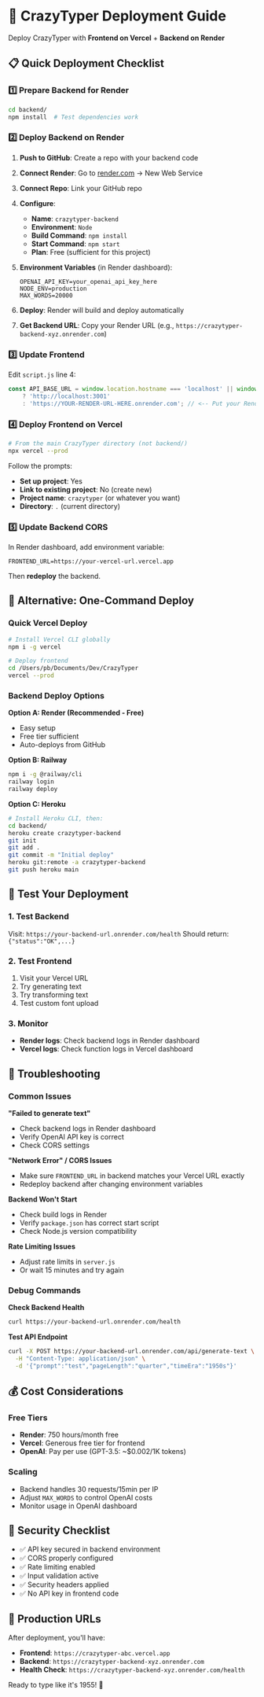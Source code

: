 # 🚀 CrazyTyper Deployment Guide

Deploy CrazyTyper with **Frontend on Vercel** + **Backend on Render**

## 📋 Quick Deployment Checklist

### 1️⃣ Prepare Backend for Render

```bash
cd backend/
npm install  # Test dependencies work
```

### 2️⃣ Deploy Backend on Render

1. **Push to GitHub**: Create a repo with your backend code
2. **Connect Render**: Go to [render.com](https://render.com) → New Web Service
3. **Connect Repo**: Link your GitHub repo
4. **Configure**:
   - **Name**: `crazytyper-backend`
   - **Environment**: `Node`
   - **Build Command**: `npm install`
   - **Start Command**: `npm start`
   - **Plan**: Free (sufficient for this project)

5. **Environment Variables** (in Render dashboard):
   ```
   OPENAI_API_KEY=your_openai_api_key_here
   NODE_ENV=production
   MAX_WORDS=20000
   ```

6. **Deploy**: Render will build and deploy automatically
7. **Get Backend URL**: Copy your Render URL (e.g., `https://crazytyper-backend-xyz.onrender.com`)

### 3️⃣ Update Frontend

Edit `script.js` line 4:
```javascript
const API_BASE_URL = window.location.hostname === 'localhost' || window.location.hostname === '127.0.0.1' 
    ? 'http://localhost:3001' 
    : 'https://YOUR-RENDER-URL-HERE.onrender.com'; // <-- Put your Render URL here
```

### 4️⃣ Deploy Frontend on Vercel

```bash
# From the main CrazyTyper directory (not backend/)
npx vercel --prod
```

Follow the prompts:
- **Set up project**: Yes
- **Link to existing project**: No (create new)
- **Project name**: `crazytyper` (or whatever you want)
- **Directory**: `.` (current directory)

### 5️⃣ Update Backend CORS

In Render dashboard, add environment variable:
```
FRONTEND_URL=https://your-vercel-url.vercel.app
```

Then **redeploy** the backend.

## 🔧 Alternative: One-Command Deploy

### Quick Vercel Deploy
```bash
# Install Vercel CLI globally
npm i -g vercel

# Deploy frontend
cd /Users/pb/Documents/Dev/CrazyTyper
vercel --prod
```

### Backend Deploy Options

**Option A: Render (Recommended - Free)**
- Easy setup
- Free tier sufficient
- Auto-deploys from GitHub

**Option B: Railway**
```bash
npm i -g @railway/cli
railway login
railway deploy
```

**Option C: Heroku**
```bash
# Install Heroku CLI, then:
cd backend/
heroku create crazytyper-backend
git init
git add .
git commit -m "Initial deploy"
heroku git:remote -a crazytyper-backend
git push heroku main
```

## 🧪 Test Your Deployment

### 1. Test Backend
Visit: `https://your-backend-url.onrender.com/health`
Should return: `{"status":"OK",...}`

### 2. Test Frontend
1. Visit your Vercel URL
2. Try generating text
3. Try transforming text
4. Test custom font upload

### 3. Monitor
- **Render logs**: Check backend logs in Render dashboard
- **Vercel logs**: Check function logs in Vercel dashboard

## 🚨 Troubleshooting

### Common Issues

**"Failed to generate text"**
- Check backend logs in Render dashboard
- Verify OpenAI API key is correct
- Check CORS settings

**"Network Error" / CORS Issues**
- Make sure `FRONTEND_URL` in backend matches your Vercel URL exactly
- Redeploy backend after changing environment variables

**Backend Won't Start**
- Check build logs in Render
- Verify `package.json` has correct start script
- Check Node.js version compatibility

**Rate Limiting Issues**
- Adjust rate limits in `server.js`
- Or wait 15 minutes and try again

### Debug Commands

**Check Backend Health**
```bash
curl https://your-backend-url.onrender.com/health
```

**Test API Endpoint**
```bash
curl -X POST https://your-backend-url.onrender.com/api/generate-text \
  -H "Content-Type: application/json" \
  -d '{"prompt":"test","pageLength":"quarter","timeEra":"1950s"}'
```

## 💰 Cost Considerations

### Free Tiers
- **Render**: 750 hours/month free
- **Vercel**: Generous free tier for frontend
- **OpenAI**: Pay per use (GPT-3.5: ~$0.002/1K tokens)

### Scaling
- Backend handles 30 requests/15min per IP
- Adjust `MAX_WORDS` to control OpenAI costs
- Monitor usage in OpenAI dashboard

## 🔐 Security Checklist

- ✅ API key secured in backend environment
- ✅ CORS properly configured
- ✅ Rate limiting enabled
- ✅ Input validation active
- ✅ Security headers applied
- ✅ No API key in frontend code

## 🎯 Production URLs

After deployment, you'll have:
- **Frontend**: `https://crazytyper-abc.vercel.app`
- **Backend**: `https://crazytyper-backend-xyz.onrender.com`
- **Health Check**: `https://crazytyper-backend-xyz.onrender.com/health`

Ready to type like it's 1955! 🎉